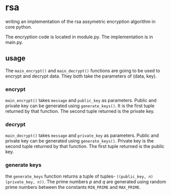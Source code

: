 
# rsa

writing an implementation of the rsa assymetric encryption algorithm in core python.

The encryption code is located in module.py. The implementation is in main.py.

## usage

The `main_encrypt()` and `main_decrypt()` functions are going to be used to encrypt and decrypt data. They both take the parameters of (data, key). 

### encrypt
`main_encrypt()` takes `message` and `public_key` as parameters. Public and private key can be generated using `generate_keys()`. It is the first tuple returned by that function. The second tuple returned is the private key.

### decrypt
`main_decrypt()` takes `message` and `private_key` as parameters. Public and private key can be generated using `generate_keys()`. Private key is the second tuple returned by that function. The first tuple returned is the public key.

### generate keys
the `generate_keys` function returns a tuple of tuples- `((public_key, n)(private_key, n))`. The prime numbers *p* and *q* are generated using random prime numbers between the constants `MIN_PRIME` and `MAX_PRIME`.
